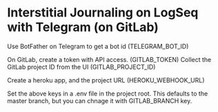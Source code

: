 # Interstitial Journaling on LogSeq with Telegram (on GitLab)


Use BotFather on Telegram to get a bot id (TELEGRAM_BOT_ID)

On GitLab, create a token with API access. (GITLAB_TOKEN)
Collect the GitLab project ID from the UI (GITLAB_PROJECT_ID)

Create a heroku app, and the project URL (HEROKU_WEBHOOK_URL)

Set the above keys in a .env file in the project root. This defaults to the master branch, but you can chnage it with GITLAB_BRANCH key.